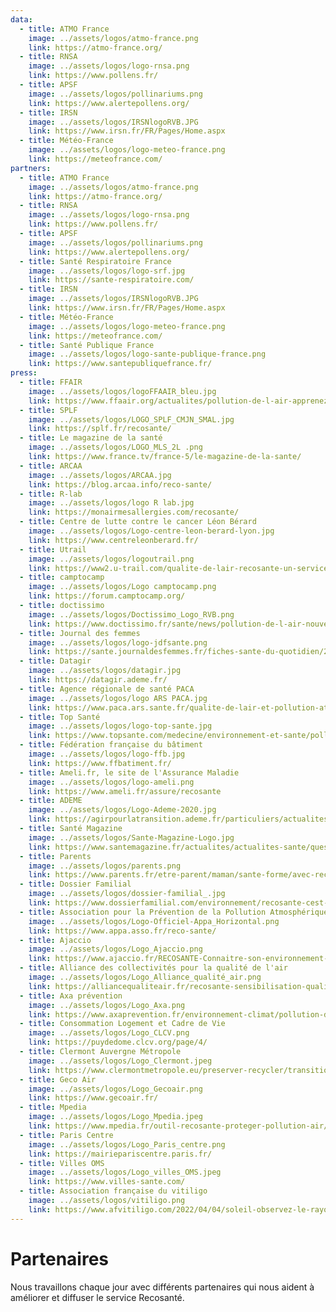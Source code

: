 ```yaml
---
data:
  - title: ATMO France
    image: ../assets/logos/atmo-france.png
    link: https://atmo-france.org/
  - title: RNSA
    image: ../assets/logos/logo-rnsa.png
    link: https://www.pollens.fr/
  - title: APSF
    image: ../assets/logos/pollinariums.png
    link: https://www.alertepollens.org/
  - title: IRSN
    image: ../assets/logos/IRSNlogoRVB.JPG
    link: https://www.irsn.fr/FR/Pages/Home.aspx
  - title: Météo-France
    image: ../assets/logos/logo-meteo-france.png
    link: https://meteofrance.com/
partners:
  - title: ATMO France
    image: ../assets/logos/atmo-france.png
    link: https://atmo-france.org/
  - title: RNSA
    image: ../assets/logos/logo-rnsa.png
    link: https://www.pollens.fr/
  - title: APSF
    image: ../assets/logos/pollinariums.png
    link: https://www.alertepollens.org/
  - title: Santé Respiratoire France
    image: ../assets/logos/logo-srf.jpg
    link: https://sante-respiratoire.com/
  - title: IRSN
    image: ../assets/logos/IRSNlogoRVB.JPG
    link: https://www.irsn.fr/FR/Pages/Home.aspx
  - title: Météo-France
    image: ../assets/logos/logo-meteo-france.png
    link: https://meteofrance.com/
  - title: Santé Publique France
    image: ../assets/logos/logo-sante-publique-france.png
    link: https://www.santepubliquefrance.fr/
press:
  - title: FFAIR
    image: ../assets/logos/logoFFAAIR_bleu.jpg
    link: https://www.ffaair.org/actualites/pollution-de-l-air-apprenez-a-limiter-ses-impacts-sur-votre-sante/
  - title: SPLF
    image: ../assets/logos/LOGO_SPLF_CMJN_SMAL.jpg
    link: https://splf.fr/recosante/
  - title: Le magazine de la santé
    image: ../assets/logos/LOGO_MLS_2L .png
    link: https://www.france.tv/france-5/le-magazine-de-la-sante/
  - title: ARCAA
    image: ../assets/logos/ARCAA.jpg
    link: https://blog.arcaa.info/reco-sante/
  - title: R-lab
    image: ../assets/logos/logo R lab.jpg
    link: https://monairmesallergies.com/recosante/
  - title: Centre de lutte contre le cancer Léon Bérard
    image: ../assets/logos/Logo-centre-leon-berard-lyon.jpg
    link: https://www.centreleonberard.fr/
  - title: Utrail
    image: ../assets/logos/logoutrail.png
    link: https://www2.u-trail.com/qualite-de-lair-recosante-un-service-du-ministere-de-la-sante-pour-mieux-courir/
  - title: camptocamp
    image: ../assets/logos/Logo camptocamp.png
    link: https://forum.camptocamp.org/
  - title: doctissimo
    image: ../assets/logos/Doctissimo_Logo_RVB.png
    link: https://www.doctissimo.fr/sante/news/pollution-de-l-air-nouvel-outil-pour-apprendre-a-mieux-s-en-proteger
  - title: Journal des femmes
    image: ../assets/logos/logo-jdfsante.png
    link: https://sante.journaldesfemmes.fr/fiches-sante-du-quotidien/2751285-pollution-de-l-air-definition-cause-consequence-solutions-france/
  - title: Datagir
    image: ../assets/logos/datagir.jpg
    link: https://datagir.ademe.fr/
  - title: Agence régionale de santé PACA
    image: ../assets/logos/logo ARS PACA.jpg
    link: https://www.paca.ars.sante.fr/qualite-de-lair-et-pollution-atmospherique-0
  - title: Top Santé
    image: ../assets/logos/logo-top-sante.jpg
    link: https://www.topsante.com/medecine/environnement-et-sante/pollution/recosante-mieux-connaitre-la-qualite-de-l-air-646242
  - title: Fédération française du bâtiment
    image: ../assets/logos/logo-ffb.jpg
    link: https://www.ffbatiment.fr/
  - title: Ameli.fr, le site de l'Assurance Maladie
    image: ../assets/logos/logo-ameli.png
    link: https://www.ameli.fr/assure/recosante
  - title: ADEME
    image: ../assets/logos/Logo-Ademe-2020.jpg
    link: https://agirpourlatransition.ademe.fr/particuliers/actualites/sinformer-temps-reel-qualite-lair-mieux-proteger-sante-recosante
  - title: Santé Magazine
    image: ../assets/logos/Sante-Magazine-Logo.jpg
    link: https://www.santemagazine.fr/actualites/actualites-sante/quest-ce-que-recosante-le-service-public-numerique-pour-sinformer-sur-son-environnement-901689
  - title: Parents
    image: ../assets/logos/parents.png
    link: https://www.parents.fr/etre-parent/maman/sante-forme/avec-recosante-decouvrez-la-pollution-de-lair-pres-de-chez-vous-901615
  - title: Dossier Familial
    image: ../assets/logos/dossier-familial_.jpg
    link: https://www.dossierfamilial.com/environnement/recosante-cest-quoi-902485
  - title: Association pour la Prévention de la Pollution Atmosphérique
    image: ../assets/logos/Logo-Officiel-Appa_Horizontal.png
    link: https://www.appa.asso.fr/reco-sante/
  - title: Ajaccio
    image: ../assets/logos/Logo_Ajaccio.png
    link: https://www.ajaccio.fr/RECOSANTE-Connaitre-son-environnement-Agir-pour-sa-sante_a9795.html
  - title: Alliance des collectivités pour la qualité de l'air
    image: ../assets/logos/Logo_Alliance_qualité_air.png
    link: https://alliancequaliteair.fr/recosante-sensibilisation-qualiteair/
  - title: Axa prévention
    image: ../assets/logos/Logo_Axa.png
    link: https://www.axaprevention.fr/environnement-climat/pollution-de-l-air-comprendre-et-prevenir
  - title: Consommation Logement et Cadre de Vie
    image: ../assets/logos/Logo_CLCV.png
    link: https://puydedome.clcv.org/page/4/
  - title: Clermont Auvergne Métropole
    image: ../assets/logos/Logo_Clermont.jpeg
    link: https://www.clermontmetropole.eu/preserver-recycler/transition-energetique-et-ecologique/qualite-de-lair/
  - title: Geco Air
    image: ../assets/logos/Logo_Gecoair.png
    link: https://www.gecoair.fr/
  - title: Mpedia
    image: ../assets/logos/Logo_Mpedia.jpeg
    link: https://www.mpedia.fr/outil-recosante-proteger-pollution-air/?lo=57764
  - title: Paris Centre
    image: ../assets/logos/Logo_Paris_centre.png
    link: https://mairiepariscentre.paris.fr/
  - title: Villes OMS
    image: ../assets/logos/Logo_villes_OMS.jpeg
    link: https://www.villes-sante.com/
  - title: Association française du vitiligo
    image: ../assets/logos/vitiligo.png
    link: https://www.afvitiligo.com/2022/04/04/soleil-observez-le-rayonnement-uv-pres-de-chez-vous/
---
```


# Partenaires

Nous travaillons chaque jour avec différents partenaires qui nous aident à améliorer et diffuser le service Recosanté.
